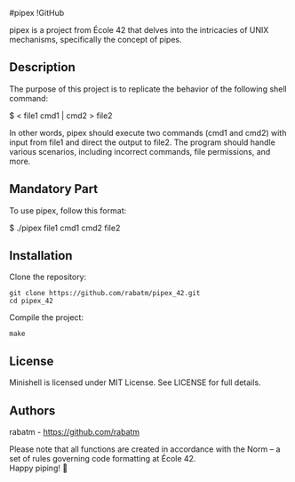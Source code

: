 #pipex
!GitHub

pipex is a project from École 42 that delves into the intricacies of UNIX mechanisms, specifically the concept of pipes.

## Description
The purpose of this project is to replicate the behavior of the following shell command:

$ < file1 cmd1 | cmd2 > file2

In other words, pipex should execute two commands (cmd1 and cmd2) with input from file1 and direct the output to file2. The program should handle various scenarios, including incorrect commands, file permissions, and more.

## Mandatory Part
To use pipex, follow this format:

$ ./pipex file1 cmd1 cmd2 file2

## Installation

Clone the repository:
```
git clone https://github.com/rabatm/pipex_42.git
cd pipex_42
```

Compile the project:
```
make
```

## License
Minishell is licensed under MIT License. See LICENSE for full details.

## Authors
rabatm - https://github.com/rabatm

Please note that all functions are created in accordance with the Norm – a set of rules governing code formatting at École 42. \
Happy piping! 🚀
